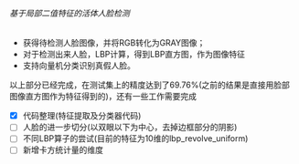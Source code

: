 
###### 基于局部二值特征的活体人脸检测
- 获得待检测人脸图像，并将RGB转化为GRAY图像；
- 对于检测出来人脸，LBP计算，得到LBP直方图，作为图像特征
- 支持向量机分类识别真假人脸。

以上部分已经完成，在测试集上的精度达到了69.76%(之前的结果是直接用脸部图像直方图作为特征得到的)，还有一些工作需要完成
- [x] 代码整理(特征提取及分类器代码)
- [ ] 人脸的进一步切分(以双眼以下为中心，去掉边框部分的阴影)
- [ ] 不同LBP算子的尝试(目前的特征为10维的lbp\_revolve\_uniform)
- [ ] 新增卡方统计量的维度

